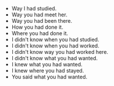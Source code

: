 - Way I had studied.
- Way you had meet her.
- Way you had been there.
- How you had done it.
- Where you had done it.
- I didn't know when you had studied.
- I didn't know when you had worked.
- I didn't know way you had worked here.
- I didn't know what you had wanted.
- I knew what you had wanted.
- I knew where you had stayed.
- You said what you had wanted.
